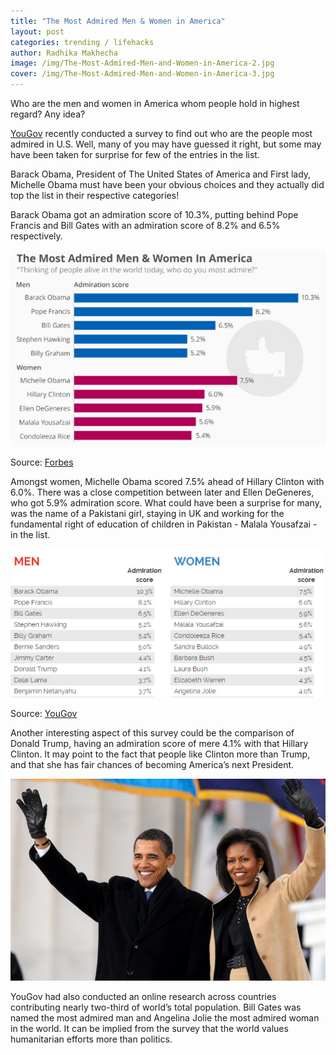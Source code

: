 ```yaml
---
title: "The Most Admired Men & Women in America"
layout: post
categories: trending / lifehacks
author: Radhika Makhecha
image: /img/The-Most-Admired-Men-and-Women-in-America-2.jpg
cover: /img/The-Most-Admired-Men-and-Women-in-America-3.jpg
---
```


Who are the men and women in America whom people hold in highest regard?
Any idea?

[YouGov](https://yougov.co.uk/news/2016/05/07/wma-2016/) recently conducted a survey to find out who are the people most admired in U.S. Well, many of you may have guessed it right, but some may have been taken for surprise for few of the entries in the list. 

Barack Obama, President of The United States of America and First lady, Michelle Obama must have been your obvious choices and they actually did top the list in their respective categories!

Barack Obama got an admiration score of 10.3%, putting behind Pope Francis and Bill Gates with an admiration score of 8.2% and 6.5% respectively.

![Existential - The Most Admired Men & Women in America](/img/The-Most-Admired-Men-and-Women-in-America-5.jpg)

Source: [Forbes](http://www.forbes.com/)

Amongst women, Michelle Obama scored 7.5% ahead of Hillary Clinton with 6.0%. There was a close competition between later and Ellen DeGeneres, who got 5.9% admiration score. What could have been a surprise for many, was the name of a Pakistani girl, staying in UK and working for the fundamental right of education of children in Pakistan - Malala Yousafzai - in the list.

![Existential - The Most Admired Men & Women in America](/img/The-Most-Admired-Men-and-Women-in-America-4.jpg)

Source: [YouGov](https://yougov.co.uk/news/2016/05/07/wma-2016/)

Another interesting aspect of this survey could be the comparison of Donald Trump, having an admiration score of mere 4.1% with that Hillary Clinton. It may point to the fact that people like Clinton more than Trump, and that she has fair chances of becoming America’s next President. 

![Existential - The Most Admired Men & Women in America](/img/The-Most-Admired-Men-and-Women-in-America.jpg)

YouGov had also conducted an online research across countries contributing nearly two-third of world’s total population. Bill Gates was named the most admired man and Angelina Jolie the most admired woman in the world. It can be implied from the survey that the world values humanitarian efforts more than politics.
